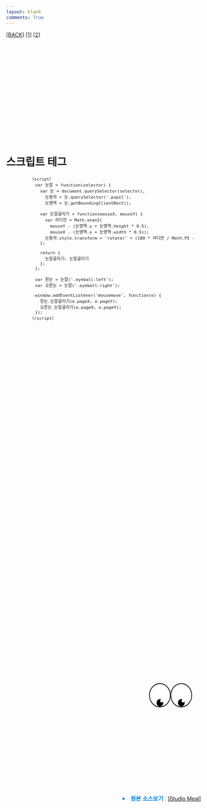 ```yaml
---
layout: blank
comments: True
---
```


<style>
  body {
    margin: 0;
  }

  .content {
    position: absolute;
    top: 335px;
    left: 0px;
    font-family: "Helvetica Neue", Helvetica, Arial, sans-serif;
    font-size: 15px;
    color: #0083e8;
    line-height: 1.5;
    margin: 0 auto;
    max-width: 800px;
    padding: 2em 2em 4em;
  }

  .DORAEMON {
    position: absolute;
    top: 50%;
    left: 50%;
    width: 300px;
    height: 400px;
    background: url('/images/docs_img/doraemon_01.jpeg') no-repeat 50% 50%;
    background-size: contain;
    transform: translate(-50%, -50%);
  }

  .eyeballs {
    display: flex;
    position: absolute;
    top: 70px;
    left: 95px;
  }

  .eyeball {
    position: relative;
    width: 60px;
    height: 60px;
    border: 2px solid black;
    border-radius: 50%;
    background-color: white;
    transform: scaleX(0.9);
  }

  .eyeball-left {
    left: 3px;
  }

  .eyeball-right {
    left: -4px;
  }

  .pupil {
    position: absolute;
    left: 20px;
    bottom: 0;
    width: 20px;
    height: inherit;
  }

  .pupil:before {
    content: '';
    display: block;
    position: absolute;
    left: 0;
    bottom: 0;
    width: inherit;
    height: 20px;
    border-radius: 50%;
    background-color: black;
  }

  .pupil:after {
    content: '';
    display: block;
    position: absolute;
    left: 11px;
    bottom: 11px;
    width: 8px;
    height: 8px;
    border-radius: 50%;
    background-color: white;
  }

  .pre-small  {
    font-size: 0.8em;
    padding: 0px 0px 0px 50px;
    color: $gray;
    background-color: $lightGray;
  }

</style>

<div class="DORAEMON">

  <div class="eyeballs">
    <div class="eyeball eyeball-left">
      <div class="pupil"></div>
    </div>
    <div class="eyeball eyeball-right">
      <div class="pupil"></div>
    </div>
  </div>


  <div class='content'>
    <li><b>원본 소스보기</b> :
      <a href='http://www.studiomeal.com/code/doraemon/'>[Studio Meal]
      </a></li>
  </div>

</div>

<!-- 네비게이션 바 : MD는 HTML테그 바깥에 위치해야 함 -->
[[BACK]](/docs/css)
[[1]](/docs/css_anim_doraemon)
[[2]](/docs/css_anim_mcmoosung)


<script>
  var 눈알 = function(selector) {
    var 눈 = document.querySelector(selector),
      눈동자 = 눈.querySelector('.pupil'),
      눈영역 = 눈.getBoundingClientRect();

    var 눈알굴리기 = function(mouseX, mouseY) {
      var 라디안 = Math.atan2(mouseY - (눈영역.y + 눈영역.height * 0.5), mouseX - (눈영역.x + 눈영역.width * 0.5));
      눈동자.style.transform = 'rotate(' + (180 * 라디안 / Math.PI - 90) + 'deg)';
    };

    return {
      눈알굴리기: 눈알굴리기
    };
  };

  var 왼눈 = 눈알('.eyeball-left');
  var 오른눈 = 눈알('.eyeball-right');

  window.addEventListener('mousemove', function(e) {
    왼눈.눈알굴리기(e.pageX, e.pageY);
    오른눈.눈알굴리기(e.pageX, e.pageY);
  });
</script>


<br><br><br><br><br>
<br><br><br><br><br>
<br><br><br><br><br>

# 스크립트 테그

<pre class="pre-small">
  〈script〉
    var 눈알 = function(selector) {
      var 눈 = document.querySelector(selector),
        눈동자 = 눈.querySelector('.pupil'),
        눈영역 = 눈.getBoundingClientRect();

      var 눈알굴리기 = function(mouseX, mouseY) {
        var 라디안 = Math.atan2(
          mouseY - (눈영역.y + 눈영역.height * 0.5),
          mouseX - (눈영역.x + 눈영역.width * 0.5));
        눈동자.style.transform = 'rotate(' + (180 * 라디안 / Math.PI - 90) + 'deg)';
      };

      return {
        눈알굴리기: 눈알굴리기
      };
    };

    var 왼눈 = 눈알('.eyeball-left');
    var 오른눈 = 눈알('.eyeball-right');

    window.addEventListener('mousemove', function(e) {
      왼눈.눈알굴리기(e.pageX, e.pageY);
      오른눈.눈알굴리기(e.pageX, e.pageY);
    });
  〈/script〉
</pre>
